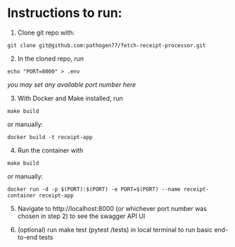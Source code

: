 # Instructions to run:

1. Clone git repo with:
```
git clone git@github.com:pathogen77/fetch-receipt-processor.git
```



2. In the cloned repo, run
```
echo "PORT=8000" > .env
```
_you may set any available port number here_



3. With Docker and Make installed, run 
```
make build
```
or manually:

```
docker build -t receipt-app
```




4. Run the container with
```
make build
```
or manually:
```
docker run -d -p $(PORT):$(PORT) -e PORT=$(PORT) --name receipt-container receipt-app
```



5. Navigate to http://localhost:8000 (or whichever port number was chosen in step 2) to see the swagger API UI

  

6. (optional) run make test (pytest /tests) in local terminal to run basic end-to-end tests





